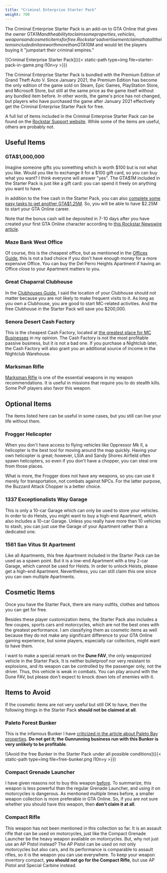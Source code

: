 ```yaml
---
title: "Criminal Enterprise Starter Pack"
weight: 700
---
```


The Criminal Enterprise Starter Pack is an add-on to GTA Online that gives the
owner GTA$1M and the ability to claim some properties, vehicles, weapons and
cosmetic items for free. Rockstar's advertisement claims that all the items
included in it are worth more than GTA$10M and would let the players buying it
"jumpstart their criminal empires."

![Criminal Enterprise Starter
Pack]({{< static-path type=img file=starter-pack-in-game.png l10n=y >}})

The Criminal Enterprise Starter Pack is bundled with the Premium Edition of
Grand Theft Auto V. Since January 2021, the Premium Edition has become the only
edition of the game sold on Steam, Epic Games, PlayStation Store, and Microsoft
Store, but still at the same price as the game itself without any bundled item
before. In other words, the game's price has not changed, but players who have
purchased the game after January 2021 effectively get the Criminal Enterprise
Starter Pack for free.

A full list of items included in the Criminal Enterprise Starter Pack can be
found on the [Rockstar Support
website](https://support.rockstargames.com/articles/115015759007/Contents-of-the-Criminal-Enterprise-Starter-Pack-for-GTAV).
While some of the items are useful, others are probably not.

## Useful Items

### GTA$1,000,000

Imagine someone gifts you something which is worth $100 but is not what you
like. Would you like to exchange it for a $100 gift card, so you can buy what
you want? I think everyone will answer "yes". The GTA$1M included in the
Starter Pack is just like a gift card: you can spend it freely on anything you
want to have.

In addition to the free cash in the Starter Pack, you can also [complete some
easy tasks to get another GTA$1.25M](your-first-1-25m). So, you will be able to
have $2.25M to start your GTA Online career.

Note that the bonus cash will be deposited in 7-10 days after you have created
your first GTA Online character according to [this Rockstar Newswire
article](https://www.rockstargames.com/newswire/article/o349k55255a257/GTAV-Premium-Edition-Available-Free-on-the-Epic-Games-Store-Until-May-).

### Maze Bank West Office

Of course, this is the cheapest office, but as mentioned in the [Offices
Guide](offices-guide), this is not a bad choice if you don't have enough money
for a more expensive Office. You can buy the Del Perro Heights Apartment if
having an Office close to your Apartment matters to you.

### Great Chaparral Clubhouse

In the [Clubhouses Guide](clubhouses-guide), I said the location of your
Clubhouse should not matter because you are not likely to make frequent visits
to it. As long as you own a Clubhouse, you are good to start MC-related
activities. And the free Clubhouse in the Starter Pack will save you $200,000.

### Senora Desert Cash Factory

This is the cheapest Cash Factory, located at [the greatest place for MC
Businesses](null) in my opinion. The Cash Factory is not the most profitable
passive business, but it is not a bad one. If you purchase a Nightclub later,
the Cash Factory will also grant you an additional source of income in the
Nightclub Warehouse.

### Marksman Rifle

[Marksman Rifle](essential-weapons#marksman-rifle) is one of the essential
weapons in my weapon recommendations. It is useful in missions that require you
to do stealth kills. Some PvP players also favor this weapon.

## Optional Items

The items listed here can be useful in some cases, but you still can live your
life without them.

### Frogger Helicopter

When you don't have access to flying vehicles like Oppressor Mk II, a
helicopter is the best tool for moving around the map quickly. Having your own
helicopter is great; however, LSIA and Sandy Shores Airfield often spawn
helicopters, so even if you don't have a chopper, you can steal one from those
places.

What is more, the Frogger does not have any weapons, so you can use it merely
for transportation, not combats against NPCs. For the latter purpose, the
Buzzard Attack Chopper is a better choice.

### 1337 Exceptionalists Way Garage

This is only a 10-car Garage which can only be used to store your vehicles. In
order to do Heists, you might want to buy a high-end Apartment, which also
includes a 10-car Garage. Unless you really have more than 10 vehicles to
stash, you can just use the Garage of your Apartment rather than a dedicated
one.

### 1561 San Vitus St Apartment

Like all Apartments, this free Apartment included in the Starter Pack can be
used as a spawn point. But it is a low-end Apartment with a tiny 2-car Garage,
which cannot be used for Heists. In order to unlock Heists, please get a
high-end Apartment. Nevertheless, you can still claim this one since you can
own multiple Apartments.

## Cosmetic Items

Once you have the Starter Pack, there are many outfits, clothes and tattoos you
can get for free.

Besides these player customization items, the Starter Pack also includes a few
coupes, sports cars and motorcycles, which are not the best ones with the
greatest performance. I am classifying them as cosmetic items as well because
they do not make any significant difference to your GTA Online gaming
experience, but some players, especially car collectors, might want to have
them.

I want to make a special remark on the **Dune FAV**, the only weaponized
vehicle in the Starter Pack. It is neither bulletproof nor very resistant to
explosions, and its weapon can be controlled by the passenger only, not the
driver. Thus, this vehicle is weak in combats. You can play around with the
Dune FAV, but please don't expect to knock down lots of enemies with it.

## Items to Avoid

If the cosmetic items are not very useful but still OK to have, then the
following things in the Starter Pack **should not be claimed at all**.

### Paleto Forest Bunker

This is the infamous Bunker I have [criticized in the article about Paleto Bay
properties](paleto-bay-properties#paleto-forest-bunker). **Do not get it; the
Gunrunning business run with this Bunker is very unlikely to be profitable**.

![Avoid the free Bunker in the Starter Pack under all possible
conditions]({{< static-path type=img file=free-bunker.png l10n=y >}})

### Compact Grenade Launcher

I have given reasons not to buy this weapon
[before](not-recommended-weapons#compact-grenade-launcher). To summarize, this
weapon is less powerful than the regular Grenade Launcher, and using it on
motorcycles is dangerous. As mentioned multiple times before, a smaller weapon
collection is more preferable in GTA Online. So, if you are not sure whether
you should have this weapon, then **don't claim it at all**.

### Compact Rifle

This weapon has not been mentioned in this collection so far. It is an assault
rifle that can be used on motorcycles, just like the Compact Grenade Launcher
be the heavy weapon available on motorcycles. But, why not just use an AP
Pistol instead? The AP Pistol can be used on not only motorcycles but also
cars, and its performance is comparable to assault rifles, so it is the weapon
you can use everywhere. To keep your weapon inventory compact, **you should not
go for the Compact Rifle**, but use AP Pistol and Special Carbine instead.
